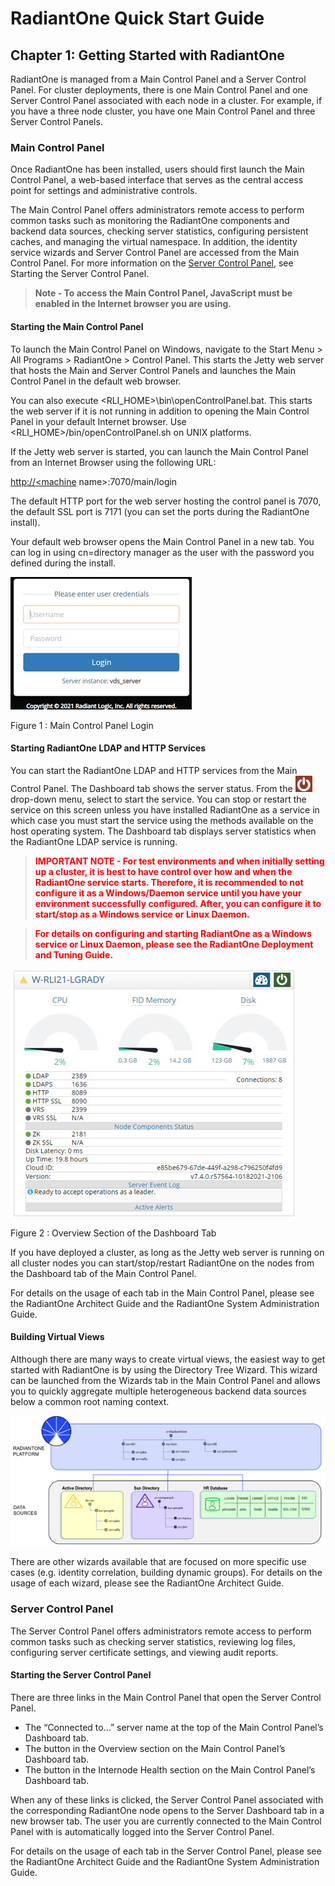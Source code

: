 # RadiantOne Quick Start Guide

## Chapter 1: Getting Started with RadiantOne

RadiantOne is managed from a Main Control Panel and a Server Control Panel. For cluster deployments, there is one Main Control Panel and one Server Control Panel associated with
each node in a cluster. For example, if you have a three node cluster, you have one Main
Control Panel and three Server Control Panels.

### Main Control Panel

Once RadiantOne has been installed, users should first launch the Main Control Panel, a web-based interface that serves as the central access point for settings and administrative controls.

The Main Control Panel offers administrators remote access to perform common tasks such as
monitoring the RadiantOne components and backend data sources, checking server statistics,
configuring persistent caches, and managing the virtual namespace. In addition, the identity
service wizards and Server Control Panel are accessed from the Main Control Panel. For more
information on the [Server Control Panel](#starting-the-main-control-panel), see Starting the Server Control Panel.

>**Note - To access the Main Control Panel, JavaScript must be enabled in the Internet browser you are using.**

#### Starting the Main Control Panel

To launch the Main Control Panel on Windows, navigate to the Start Menu > All Programs > RadiantOne > Control Panel. This starts the Jetty web server that hosts the Main and Server Control Panels and launches the Main Control Panel in the default web browser.

You can also execute <RLI_HOME>\bin\openControlPanel.bat. This starts the web server if it is not running in addition to opening the Main Control Panel in your default Internet browser. Use <RLI_HOME>/bin/openControlPanel.sh on UNIX platforms.

If the Jetty web server is started, you can launch the Main Control Panel from an Internet Browser using the following URL:

[http://<machine](http://<machine) name>:7070/main/login

The default HTTP port for the web server hosting the control panel is 7070, the default SSL port is 7171 (you can set the ports during the RadiantOne install).

Your default web browser opens the Main Control Panel in a new tab. You can log in using cn=directory manager as the user with the password you defined during the install.

![An image showing ](Media/Image1.jpg)

Figure 1 : Main Control Panel Login

#### Starting RadiantOne LDAP and HTTP Services

You can start the RadiantOne LDAP and HTTP services from the Main Control Panel. The Dashboard tab shows the server status. From the ![An image showing ](Media/server-start.jpg) drop-down menu, select to start the service. You can stop or restart the service on this screen unless you have installed RadiantOne as a service in which case you must start the service using the methods available on the host operating system. The Dashboard tab displays server statistics when the RadiantOne LDAP service is running.

><span style="color:red">**IMPORTANT NOTE - For test environments and when initially setting up a cluster, it is best to have control over how and when the RadiantOne service starts. Therefore, it is recommended to not configure it as a Windows/Daemon service until you have your environment successfully configured. After, you can configure it to start/stop as a Windows service or Linux Daemon.**

><span style="color:red">**For details on configuring and starting RadiantOne as a Windows service or Linux Daemon, please see the RadiantOne Deployment and Tuning Guide.**

![An image showing ](Media/Image2.jpg)

Figure 2 : Overview Section of the Dashboard Tab

If you have deployed a cluster, as long as the Jetty web server is running on all cluster nodes you can start/stop/restart RadiantOne on the nodes from the Dashboard tab of the Main Control Panel.

For details on the usage of each tab in the Main Control Panel, please see the RadiantOne Architect Guide and the RadiantOne System Administration Guide.

#### Building Virtual Views

Although there are many ways to create virtual views, the easiest way to get started with RadiantOne is by using the Directory Tree Wizard. This wizard can be launched from the Wizards tab in the Main Control Panel and allows you to quickly aggregate multiple heterogeneous backend data sources below a common root naming context.

![An image showing ](Media/Image3.jpg)

There are other wizards available that are focused on more specific use cases (e.g. identity correlation, building dynamic groups). For details on the usage of each wizard, please see the RadiantOne Architect Guide.

### Server Control Panel

The Server Control Panel offers administrators remote access to perform common tasks such
as checking server statistics, reviewing log files, configuring server certificate settings, and
viewing audit reports.

#### Starting the Server Control Panel

There are three links in the Main Control Panel that open the Server Control Panel.

- The “Connected to...” server name at the top of the Main Control Panel’s Dashboard tab.
- The button in the Overview section on the Main Control Panel’s Dashboard tab.
- The button in the Internode Health section on the Main Control Panel’s Dashboard tab.

When any of these links is clicked, the Server Control Panel associated with the corresponding RadiantOne node opens to the Server Dashboard tab in a new browser tab. The user you are currently connected to the Main Control Panel with is automatically logged into the Server Control Panel.

For details on the usage of each tab in the Server Control Panel, please see the RadiantOne Architect Guide and the RadiantOne System Administration Guide.
